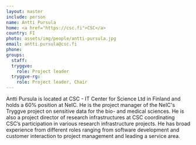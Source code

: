 ```yaml
---
layout: master
include: person
name: Antti Pursula
home: <a href="https://csc.fi">CSC</a>
country: FI
photo: assets/img/people/antti-pursula.jpg
email: antti.pursula@csc.fi
phone:
groups:
  staff:
  tryggve:
    role: Project leader
  tryggve-rg:
    role: Project leader, Chair
---
```


Antti Pursula is located at CSC - IT Center for Science Ltd in Finland and holds
a 60% position at NeIC. He is the project manager of the NeIC's Tryggve project
on sensitive data for the bio- and medical sciences. He is also a project
director of research infrastructures at CSC coordinating CSC’s participation in
various research infrastructure projects. He has broad experience from different
roles ranging from software development and customer interaction to project
management and leading a service area.
